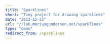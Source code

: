 ```yaml
---
title: "Sparklines"
short: "Tiny project for drawing sparklines"
date: "2013-12-23"
url: "//lab.mariusgundersen.net/sparklines"
type: "demo"
redirect_from: /sparklines
---
```



